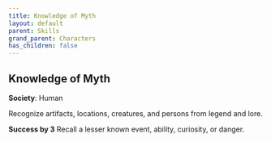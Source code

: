 ```yaml
---
title: Knowledge of Myth
layout: default
parent: Skills
grand_parent: Characters
has_children: false
---
```


## Knowledge of Myth

**Society**: Human

Recognize artifacts, locations, creatures, and persons from legend and lore.

**Success by 3**
Recall a lesser known event, ability, curiosity, or danger.
